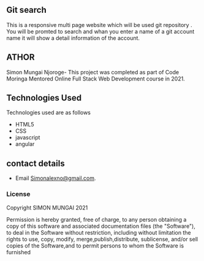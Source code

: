 ## Git search 
This is a responsive multi page website which will be used git repository .
You will be promted to search and whan you enter a name of a git account name it will show a detail
information of the account. 

## ATHOR
Simon Mungai Njoroge- This project was completed as part of Code Moringa Mentored Online Full Stack Web Development course in 2021.

## Technologies Used
Technologies used are as follows
* HTML5
* CSS
* javascript
* angular

## contact details
* Email Simonalexno@gmail.com.

### License
Copyright SIMON MUNGAI 2021

Permission is hereby granted, free of charge, to any person obtaining a copy
of this software and associated documentation files (the "Software"), to deal
in the Software without restriction, including without limitation the rights
to use, copy, modify, merge,publish,distribute, sublicense, and/or sell
copies of the Software,and to permit persons to whom the Software is
furnished

